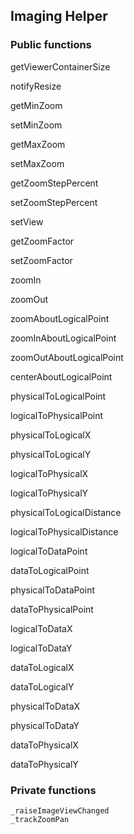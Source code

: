 ## Imaging Helper

### Public functions
getViewerContainerSize

notifyResize

getMinZoom

setMinZoom

getMaxZoom

setMaxZoom

getZoomStepPercent

setZoomStepPercent

setView

getZoomFactor

setZoomFactor

zoomIn

zoomOut

zoomAboutLogicalPoint

zoomInAboutLogicalPoint

zoomOutAboutLogicalPoint

centerAboutLogicalPoint

physicalToLogicalPoint

logicalToPhysicalPoint

physicalToLogicalX

physicalToLogicalY

logicalToPhysicalX

logicalToPhysicalY

physicalToLogicalDistance

logicalToPhysicalDistance

logicalToDataPoint

dataToLogicalPoint

physicalToDataPoint

dataToPhysicalPoint

logicalToDataX

logicalToDataY

dataToLogicalX

dataToLogicalY

physicalToDataX

physicalToDataY

dataToPhysicalX

dataToPhysicalY

### Private functions

```
_raiseImageViewChanged
_trackZoomPan
```